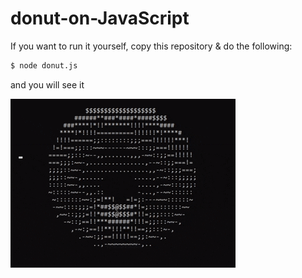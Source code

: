 # donut-on-JavaScript
If you want to run it yourself, copy this repository & do the following:
```bash
$ node donut.js
```
and you will see it

![](https://github.com/OsmanAlb/donut-on-JavaScript/blob/master/gtd91xvup9b51.gif)
